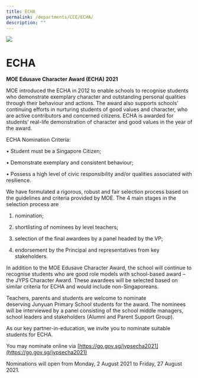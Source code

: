 ```yaml
---
title: ECHA
permalink: /departments/CCE/ECHA/
description: ""
---
```


![](/images/banner.gif)

ECHA
====

**MOE Edusave Character Award (ECHA) 2021**

  

  

MOE introduced the ECHA in 2012 to enable schools to recognise students who demonstrate exemplary character and outstanding personal qualities through their behaviour and actions. The award also supports schools’ continuing efforts in nurturing students of good values and character, who are active contributors and concerned citizens. ECHA is awarded for students’ real-life demonstration of character and good values in the year of the award. 

ECHA Nomination Criteria: 

• Student must be a Singapore Citizen; 

• Demonstrate exemplary and consistent behaviour; 

• Possess a high level of civic responsibility and/or qualities associated with resilience. 

We have formulated a rigorous, robust and fair selection process based on the guidelines and criteria provided by MOE. The 4 main stages in the selection process are 

1.  nomination; 
    
2.  shortlisting of nominees by level teachers; 
    
3.  selection of the final awardees by a panel headed by the VP;  
    
4.  endorsement by the Principal and representatives from key stakeholders. 
    

In addition to the MOE Edusave Character Award, the school will continue to recognise students who are good role models with school-based award – the JYPS Character Award. These awardees will be selected based on similar criteria for ECHA and would include non-Singaporeans.

Teachers, parents and students are welcome to nominate deserving Junyuan Primary School students for the award. The nominees will be interviewed by a panel consisting of the school middle managers, school leaders and stakeholders (Alumni and Parent Support Group).

  

As our key partner-in-education, we invite you to nominate suitable students for ECHA. 

You may nominate online via [https://go.gov.sg/jypsecha2021](https://go.gov.sg/jypsecha2021)

Nominations will open from Monday, 2 August 2021 to Friday, 27 August 2021.